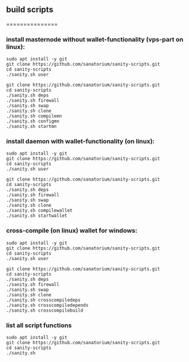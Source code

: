 ## build scripts
===============

### install masternode without wallet-functionality (vps-part on linux):
    sudo apt install -y git
    git clone https://github.com/sanatorium/sanity-scripts.git
    cd sanity-scripts
    ./sanity.sh user

    git clone https://github.com/sanatorium/sanity-scripts.git
    cd sanity-scripts
    ./sanity.sh deps
    ./sanity.sh firewall
    ./sanity.sh swap
    ./sanity.sh clone
    ./sanity.sh compilemn
    ./sanity.sh configmn
    ./sanity.sh startmn

### install daemon with wallet-functionality (on linux):
    sudo apt install -y git
    git clone https://github.com/sanatorium/sanity-scripts.git
    cd sanity-scripts
    ./sanity.sh user

    git clone https://github.com/sanatorium/sanity-scripts.git
    cd sanity-scripts
    ./sanity.sh deps
    ./sanity.sh firewall
    ./sanity.sh swap
    ./sanity.sh clone
    ./sanity.sh compilewallet
    ./sanity.sh startwallet

### cross-compile (on linux) wallet for windows:
    sudo apt install -y git
    git clone https://github.com/sanatorium/sanity-scripts.git
    cd sanity-scripts
    ./sanity.sh user

    git clone https://github.com/sanatorium/sanity-scripts.git
    cd sanity-scripts
    ./sanity.sh deps
    ./sanity.sh firewall
    ./sanity.sh swap
    ./sanity.sh clone
    ./sanity.sh crosscompiledeps
    ./sanity.sh crosscompiledepends
    ./sanity.sh crosscompilebuild

### list all script functions
    sudo apt install -y git
    git clone https://github.com/sanatorium/sanity-scripts.git
    cd sanity-scripts
    ./sanity.sh
